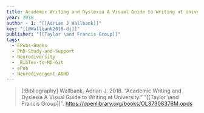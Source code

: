 ```yaml
---
title: Academic Writing and Dyslexia A Visual Guide to Writing at University
year: 2018
author - 1: "[[Adrian J Wallbank]]"
key: "[[@Wallbank2018-dj]]"
publisher: "[[Taylor \and Francis Group]]"
tags:
  - EPubs-Books
  - PhD-Study-and-Support
  - Neurodiversity
  - _BibTex-to-MD-Git
  - ePub
  - Neurodivergent-ADHD
---
```


> [!Bibliography]
> Wallbank, Adrian J. 2018. “Academic Writing and Dyslexia A Visual Guide to Writing at University.” "[[Taylor \and Francis Group]]". https://openlibrary.org/books/OL37308376M.opds